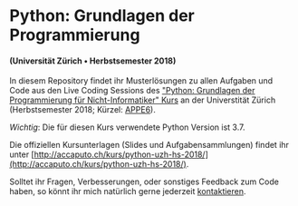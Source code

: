 # Python: Grundlagen der Programmierung
#### (Universität Zürich • Herbstsemester 2018)

In diesem Repository findet ihr Musterlösungen zu allen Aufgaben und Code aus den Live Coding Sessions des ["Python: Grundlagen der Programmierung für Nicht-Informatiker" Kurs](http://accaputo.ch/kurs/python-uzh-hs-2018/) an der Universtität Zürich (Herbstsemester 2018; Kürzel: [APPE6](https://app.connect.uzh.ch/apps/id/kurse.nsf/veranstaltung.xsp?openxpage&documentId=573BA3D5807F4F47C12582130033481D&action=readDocument)). 

*Wichtig*: Die für diesen Kurs verwendete Python Version ist 3.7.

Die offiziellen Kursunterlagen (Slides und Aufgabensammlungen) findet ihr unter [http://accaputo.ch/kurs/python-uzh-hs-2018/](http://accaputo.ch/kurs/python-uzh-hs-2018/).

Solltet ihr Fragen, Verbesserungen, oder sonstiges Feedback zum Code haben, so könnt ihr mich natürlich gerne jederzeit [kontaktieren](http://accaputo.ch/kontakt).
